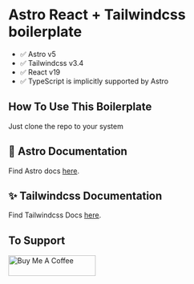 # Astro React + Tailwindcss boilerplate

- ✅ Astro v5
- ✅ Tailwindcss v3.4
- ✅ React v19
- ✅ TypeScript is implicitly supported by Astro

## How To Use This Boilerplate

Just clone the repo to your system

## 🚀 Astro Documentation

Find Astro docs [here](https://docs.astro.build).

## ✨ Tailwindcss Documentation

Find Tailwindcss Docs [here](https://tailwindcss.com/docs/installation).

## To Support

<a href="https://www.buymeacoffee.com/hassib" target="_blank"><img src="https://cdn.buymeacoffee.com/buttons/default-orange.png" alt="Buy Me A Coffee" height="41" width="174"></a>
